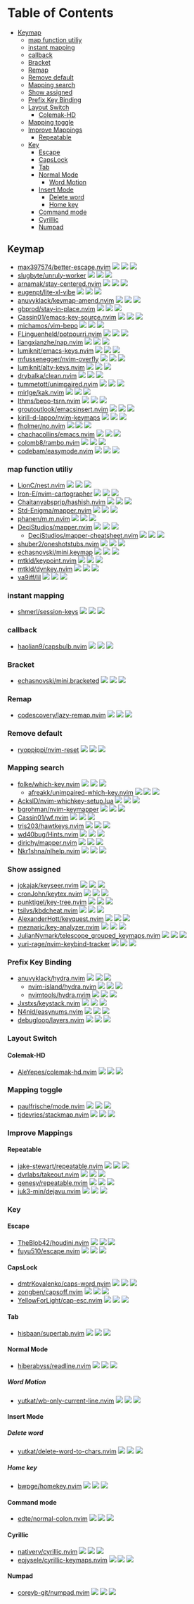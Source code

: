 # Table of Contents

<!-- toc -->

- [Keymap](#keymap)
  - [map function utiliy](#map-function-utiliy)
  - [instant mapping](#instant-mapping)
  - [callback](#callback)
  - [Bracket](#bracket)
  - [Remap](#remap)
  - [Remove default](#remove-default)
  - [Mapping search](#mapping-search)
  - [Show assigned](#show-assigned)
  - [Prefix Key Binding](#prefix-key-binding)
  - [Layout Switch](#layout-switch)
    - [Colemak-HD](#colemak-hd)
  - [Mapping toggle](#mapping-toggle)
  - [Improve Mappings](#improve-mappings)
    - [Repeatable](#repeatable)
  - [Key](#key)
    - [Escape](#escape)
    - [CapsLock](#capslock)
    - [Tab](#tab)
    - [Normal Mode](#normal-mode)
      - [Word Motion](#word-motion)
    - [Insert Mode](#insert-mode)
      - [Delete word](#delete-word)
      - [Home key](#home-key)
    - [Command mode](#command-mode)
    - [Cyrillic](#cyrillic)
    - [Numpad](#numpad)

<!-- tocstop -->

## Keymap

- [max397574/better-escape.nvim](https://github.com/max397574/better-escape.nvim) ![](https://img.shields.io/github/stars/max397574/better-escape.nvim) ![](https://img.shields.io/github/last-commit/max397574/better-escape.nvim) ![](https://img.shields.io/github/commit-activity/y/max397574/better-escape.nvim)
- [slugbyte/unruly-worker](https://github.com/slugbyte/unruly-worker) ![](https://img.shields.io/github/stars/slugbyte/unruly-worker) ![](https://img.shields.io/github/last-commit/slugbyte/unruly-worker) ![](https://img.shields.io/github/commit-activity/y/slugbyte/unruly-worker)
- [arnamak/stay-centered.nvim](https://github.com/arnamak/stay-centered.nvim) ![](https://img.shields.io/github/stars/arnamak/stay-centered.nvim) ![](https://img.shields.io/github/last-commit/arnamak/stay-centered.nvim) ![](https://img.shields.io/github/commit-activity/y/arnamak/stay-centered.nvim)
- [eugenpt/lite-xl-vibe](https://github.com/eugenpt/lite-xl-vibe) ![](https://img.shields.io/github/stars/eugenpt/lite-xl-vibe) ![](https://img.shields.io/github/last-commit/eugenpt/lite-xl-vibe) ![](https://img.shields.io/github/commit-activity/y/eugenpt/lite-xl-vibe)
- [anuvyklack/keymap-amend.nvim](https://github.com/anuvyklack/keymap-amend.nvim) ![](https://img.shields.io/github/stars/anuvyklack/keymap-amend.nvim) ![](https://img.shields.io/github/last-commit/anuvyklack/keymap-amend.nvim) ![](https://img.shields.io/github/commit-activity/y/anuvyklack/keymap-amend.nvim)
- [gbprod/stay-in-place.nvim](https://github.com/gbprod/stay-in-place.nvim) ![](https://img.shields.io/github/stars/gbprod/stay-in-place.nvim) ![](https://img.shields.io/github/last-commit/gbprod/stay-in-place.nvim) ![](https://img.shields.io/github/commit-activity/y/gbprod/stay-in-place.nvim)
- [Cassin01/emacs-key-source.nvim](https://github.com/Cassin01/emacs-key-source.nvim) ![](https://img.shields.io/github/stars/Cassin01/emacs-key-source.nvim) ![](https://img.shields.io/github/last-commit/Cassin01/emacs-key-source.nvim) ![](https://img.shields.io/github/commit-activity/y/Cassin01/emacs-key-source.nvim)
- [michamos/vim-bepo](https://github.com/michamos/vim-bepo) ![](https://img.shields.io/github/stars/michamos/vim-bepo) ![](https://img.shields.io/github/last-commit/michamos/vim-bepo) ![](https://img.shields.io/github/commit-activity/y/michamos/vim-bepo)
- [FLinguenheld/potpourri.nvim](https://github.com/FLinguenheld/potpourri.nvim) ![](https://img.shields.io/github/stars/FLinguenheld/potpourri.nvim) ![](https://img.shields.io/github/last-commit/FLinguenheld/potpourri.nvim) ![](https://img.shields.io/github/commit-activity/y/FLinguenheld/potpourri.nvim)
- [liangxianzhe/nap.nvim](https://github.com/liangxianzhe/nap.nvim) ![](https://img.shields.io/github/stars/liangxianzhe/nap.nvim) ![](https://img.shields.io/github/last-commit/liangxianzhe/nap.nvim) ![](https://img.shields.io/github/commit-activity/y/liangxianzhe/nap.nvim)
- [lumiknit/emacs-keys.nvim](https://github.com/lumiknit/emacs-keys.nvim) ![](https://img.shields.io/github/stars/lumiknit/emacs-keys.nvim) ![](https://img.shields.io/github/last-commit/lumiknit/emacs-keys.nvim) ![](https://img.shields.io/github/commit-activity/y/lumiknit/emacs-keys.nvim)
- [mfussenegger/nvim-overfly](https://github.com/mfussenegger/nvim-overfly) ![](https://img.shields.io/github/stars/mfussenegger/nvim-overfly) ![](https://img.shields.io/github/last-commit/mfussenegger/nvim-overfly) ![](https://img.shields.io/github/commit-activity/y/mfussenegger/nvim-overfly)
- [lumiknit/alty-keys.nvim](https://github.com/lumiknit/alty-keys.nvim) ![](https://img.shields.io/github/stars/lumiknit/alty-keys.nvim) ![](https://img.shields.io/github/last-commit/lumiknit/alty-keys.nvim) ![](https://img.shields.io/github/commit-activity/y/lumiknit/alty-keys.nvim)
- [drybalka/clean.nvim](https://github.com/drybalka/clean.nvim) ![](https://img.shields.io/github/stars/drybalka/clean.nvim) ![](https://img.shields.io/github/last-commit/drybalka/clean.nvim) ![](https://img.shields.io/github/commit-activity/y/drybalka/clean.nvim)
- [tummetott/unimpaired.nvim](https://github.com/tummetott/unimpaired.nvim) ![](https://img.shields.io/github/stars/tummetott/unimpaired.nvim) ![](https://img.shields.io/github/last-commit/tummetott/unimpaired.nvim) ![](https://img.shields.io/github/commit-activity/y/tummetott/unimpaired.nvim)
- [mirlge/kak.nvim](https://github.com/mirlge/kak.nvim) ![](https://img.shields.io/github/stars/mirlge/kak.nvim) ![](https://img.shields.io/github/last-commit/mirlge/kak.nvim) ![](https://img.shields.io/github/commit-activity/y/mirlge/kak.nvim)
- [lthms/bepo-tsrn.nvim](https://github.com/lthms/bepo-tsrn.nvim) ![](https://img.shields.io/github/stars/lthms/bepo-tsrn.nvim) ![](https://img.shields.io/github/last-commit/lthms/bepo-tsrn.nvim) ![](https://img.shields.io/github/commit-activity/y/lthms/bepo-tsrn.nvim)
- [groutoutlook/emacsinsert.nvim](https://github.com/groutoutlook/emacsinsert.nvim) ![](https://img.shields.io/github/stars/groutoutlook/emacsinsert.nvim) ![](https://img.shields.io/github/last-commit/groutoutlook/emacsinsert.nvim) ![](https://img.shields.io/github/commit-activity/y/groutoutlook/emacsinsert.nvim)
- [kirill-d-lappo/nvim-keymaps](https://github.com/kirill-d-lappo/nvim-keymaps) ![](https://img.shields.io/github/stars/kirill-d-lappo/nvim-keymaps) ![](https://img.shields.io/github/last-commit/kirill-d-lappo/nvim-keymaps) ![](https://img.shields.io/github/commit-activity/y/kirill-d-lappo/nvim-keymaps)
- [fholmer/no.nvim](https://github.com/fholmer/no.nvim) ![](https://img.shields.io/github/stars/fholmer/no.nvim) ![](https://img.shields.io/github/last-commit/fholmer/no.nvim) ![](https://img.shields.io/github/commit-activity/y/fholmer/no.nvim)
- [chachacollins/emacs.nvim](https://github.com/chachacollins/emacs.nvim) ![](https://img.shields.io/github/stars/chachacollins/emacs.nvim) ![](https://img.shields.io/github/last-commit/chachacollins/emacs.nvim) ![](https://img.shields.io/github/commit-activity/y/chachacollins/emacs.nvim)
- [colomb8/rambo.nvim](https://github.com/colomb8/rambo.nvim) ![](https://img.shields.io/github/stars/colomb8/rambo.nvim) ![](https://img.shields.io/github/last-commit/colomb8/rambo.nvim) ![](https://img.shields.io/github/commit-activity/y/colomb8/rambo.nvim)
- [codebam/easymode.nvim](https://github.com/codebam/easymode.nvim) ![](https://img.shields.io/github/stars/codebam/easymode.nvim) ![](https://img.shields.io/github/last-commit/codebam/easymode.nvim) ![](https://img.shields.io/github/commit-activity/y/codebam/easymode.nvim)

### map function utiliy

- [LionC/nest.nvim](https://github.com/LionC/nest.nvim) ![](https://img.shields.io/github/stars/LionC/nest.nvim) ![](https://img.shields.io/github/last-commit/LionC/nest.nvim) ![](https://img.shields.io/github/commit-activity/y/LionC/nest.nvim)
- [Iron-E/nvim-cartographer](https://github.com/Iron-E/nvim-cartographer) ![](https://img.shields.io/github/stars/Iron-E/nvim-cartographer) ![](https://img.shields.io/github/last-commit/Iron-E/nvim-cartographer) ![](https://img.shields.io/github/commit-activity/y/Iron-E/nvim-cartographer)
- [Chaitanyabsprip/hashish.nvim](https://github.com/Chaitanyabsprip/hashish.nvim) ![](https://img.shields.io/github/stars/Chaitanyabsprip/hashish.nvim) ![](https://img.shields.io/github/last-commit/Chaitanyabsprip/hashish.nvim) ![](https://img.shields.io/github/commit-activity/y/Chaitanyabsprip/hashish.nvim)
- [Std-Enigma/mapper.nvim](https://github.com/Std-Enigma/mapper.nvim) ![](https://img.shields.io/github/stars/Std-Enigma/mapper.nvim) ![](https://img.shields.io/github/last-commit/Std-Enigma/mapper.nvim) ![](https://img.shields.io/github/commit-activity/y/Std-Enigma/mapper.nvim)
- [phanen/m.m.nvim](https://github.com/phanen/m.m.nvim) ![](https://img.shields.io/github/stars/phanen/m.m.nvim) ![](https://img.shields.io/github/last-commit/phanen/m.m.nvim) ![](https://img.shields.io/github/commit-activity/y/phanen/m.m.nvim)
- [DeciStudios/mapper.nvim](https://github.com/DeciStudios/mapper.nvim) ![](https://img.shields.io/github/stars/DeciStudios/mapper.nvim) ![](https://img.shields.io/github/last-commit/DeciStudios/mapper.nvim) ![](https://img.shields.io/github/commit-activity/y/DeciStudios/mapper.nvim)
  - [DeciStudios/mapper-cheatsheet.nvim](https://github.com/DeciStudios/mapper-cheatsheet.nvim) ![](https://img.shields.io/github/stars/DeciStudios/mapper-cheatsheet.nvim) ![](https://img.shields.io/github/last-commit/DeciStudios/mapper-cheatsheet.nvim) ![](https://img.shields.io/github/commit-activity/y/DeciStudios/mapper-cheatsheet.nvim)
- [shuber2/oneshotstubs.nvim](https://github.com/shuber2/oneshotstubs.nvim) ![](https://img.shields.io/github/stars/shuber2/oneshotstubs.nvim) ![](https://img.shields.io/github/last-commit/shuber2/oneshotstubs.nvim) ![](https://img.shields.io/github/commit-activity/y/shuber2/oneshotstubs.nvim)
- [echasnovski/mini.keymap](https://github.com/echasnovski/mini.keymap) ![](https://img.shields.io/github/stars/echasnovski/mini.keymap) ![](https://img.shields.io/github/last-commit/echasnovski/mini.keymap) ![](https://img.shields.io/github/commit-activity/y/echasnovski/mini.keymap)
- [mtkld/keypoint.nvim](https://github.com/mtkld/keypoint.nvim) ![](https://img.shields.io/github/stars/mtkld/keypoint.nvim) ![](https://img.shields.io/github/last-commit/mtkld/keypoint.nvim) ![](https://img.shields.io/github/commit-activity/y/mtkld/keypoint.nvim)
- [mtkld/dynkey.nvim](https://github.com/mtkld/dynkey.nvim) ![](https://img.shields.io/github/stars/mtkld/dynkey.nvim) ![](https://img.shields.io/github/last-commit/mtkld/dynkey.nvim) ![](https://img.shields.io/github/commit-activity/y/mtkld/dynkey.nvim)
- [va9iff/lil](https://github.com/va9iff/lil) ![](https://img.shields.io/github/stars/va9iff/lil) ![](https://img.shields.io/github/last-commit/va9iff/lil) ![](https://img.shields.io/github/commit-activity/y/va9iff/lil)

### instant mapping

- [shmerl/session-keys](https://github.com/shmerl/session-keys) ![](https://img.shields.io/github/stars/shmerl/session-keys) ![](https://img.shields.io/github/last-commit/shmerl/session-keys) ![](https://img.shields.io/github/commit-activity/y/shmerl/session-keys)

### callback

- [haolian9/capsbulb.nvim](https://github.com/haolian9/capsbulb.nvim) ![](https://img.shields.io/github/stars/haolian9/capsbulb.nvim) ![](https://img.shields.io/github/last-commit/haolian9/capsbulb.nvim) ![](https://img.shields.io/github/commit-activity/y/haolian9/capsbulb.nvim)

### Bracket

- [echasnovski/mini.bracketed](https://github.com/echasnovski/mini.bracketed) ![](https://img.shields.io/github/stars/echasnovski/mini.bracketed) ![](https://img.shields.io/github/last-commit/echasnovski/mini.bracketed) ![](https://img.shields.io/github/commit-activity/y/echasnovski/mini.bracketed)

### Remap

- [codescovery/lazy-remap.nvim](https://github.com/codescovery/lazy-remap.nvim) ![](https://img.shields.io/github/stars/codescovery/lazy-remap.nvim) ![](https://img.shields.io/github/last-commit/codescovery/lazy-remap.nvim) ![](https://img.shields.io/github/commit-activity/y/codescovery/lazy-remap.nvim)

### Remove default

- [ryoppippi/nvim-reset](https://github.com/ryoppippi/nvim-reset) ![](https://img.shields.io/github/stars/ryoppippi/nvim-reset) ![](https://img.shields.io/github/last-commit/ryoppippi/nvim-reset) ![](https://img.shields.io/github/commit-activity/y/ryoppippi/nvim-reset)

### Mapping search

- [folke/which-key.nvim](https://github.com/folke/which-key.nvim) ![](https://img.shields.io/github/stars/folke/which-key.nvim) ![](https://img.shields.io/github/last-commit/folke/which-key.nvim) ![](https://img.shields.io/github/commit-activity/y/folke/which-key.nvim)
  - [afreakk/unimpaired-which-key.nvim](https://github.com/afreakk/unimpaired-which-key.nvim) ![](https://img.shields.io/github/stars/afreakk/unimpaired-which-key.nvim) ![](https://img.shields.io/github/last-commit/afreakk/unimpaired-which-key.nvim) ![](https://img.shields.io/github/commit-activity/y/afreakk/unimpaired-which-key.nvim)
- [AckslD/nvim-whichkey-setup.lua](https://github.com/AckslD/nvim-whichkey-setup.lua) ![](https://img.shields.io/github/stars/AckslD/nvim-whichkey-setup.lua) ![](https://img.shields.io/github/last-commit/AckslD/nvim-whichkey-setup.lua) ![](https://img.shields.io/github/commit-activity/y/AckslD/nvim-whichkey-setup.lua)
- [bgrohman/nvim-keymapper](https://github.com/bgrohman/nvim-keymapper) ![](https://img.shields.io/github/stars/bgrohman/nvim-keymapper) ![](https://img.shields.io/github/last-commit/bgrohman/nvim-keymapper) ![](https://img.shields.io/github/commit-activity/y/bgrohman/nvim-keymapper)
- [Cassin01/wf.nvim](https://github.com/Cassin01/wf.nvim) ![](https://img.shields.io/github/stars/Cassin01/wf.nvim) ![](https://img.shields.io/github/last-commit/Cassin01/wf.nvim) ![](https://img.shields.io/github/commit-activity/y/Cassin01/wf.nvim)
- [tris203/hawtkeys.nvim](https://github.com/tris203/hawtkeys.nvim) ![](https://img.shields.io/github/stars/tris203/hawtkeys.nvim) ![](https://img.shields.io/github/last-commit/tris203/hawtkeys.nvim) ![](https://img.shields.io/github/commit-activity/y/tris203/hawtkeys.nvim)
- [wd40bug/Hints.nvim](https://github.com/wd40bug/Hints.nvim) ![](https://img.shields.io/github/stars/wd40bug/Hints.nvim) ![](https://img.shields.io/github/last-commit/wd40bug/Hints.nvim) ![](https://img.shields.io/github/commit-activity/y/wd40bug/Hints.nvim)
- [dirichy/mapper.nvim](https://github.com/dirichy/mapper.nvim) ![](https://img.shields.io/github/stars/dirichy/mapper.nvim) ![](https://img.shields.io/github/last-commit/dirichy/mapper.nvim) ![](https://img.shields.io/github/commit-activity/y/dirichy/mapper.nvim)
- [Nkr1shna/nlhelp.nvim](https://github.com/Nkr1shna/nlhelp.nvim) ![](https://img.shields.io/github/stars/Nkr1shna/nlhelp.nvim) ![](https://img.shields.io/github/last-commit/Nkr1shna/nlhelp.nvim) ![](https://img.shields.io/github/commit-activity/y/Nkr1shna/nlhelp.nvim)

### Show assigned

- [jokajak/keyseer.nvim](https://github.com/jokajak/keyseer.nvim) ![](https://img.shields.io/github/stars/jokajak/keyseer.nvim) ![](https://img.shields.io/github/last-commit/jokajak/keyseer.nvim) ![](https://img.shields.io/github/commit-activity/y/jokajak/keyseer.nvim)
- [cronJohn/keytex.nvim](https://github.com/cronJohn/keytex.nvim) ![](https://img.shields.io/github/stars/cronJohn/keytex.nvim) ![](https://img.shields.io/github/last-commit/cronJohn/keytex.nvim) ![](https://img.shields.io/github/commit-activity/y/cronJohn/keytex.nvim)
- [punktigel/key-tree.nvim](https://github.com/punktigel/key-tree.nvim) ![](https://img.shields.io/github/stars/punktigel/key-tree.nvim) ![](https://img.shields.io/github/last-commit/punktigel/key-tree.nvim) ![](https://img.shields.io/github/commit-activity/y/punktigel/key-tree.nvim)
- [tsilvs/kbdcheat.nvim](https://github.com/tsilvs/kbdcheat.nvim) ![](https://img.shields.io/github/stars/tsilvs/kbdcheat.nvim) ![](https://img.shields.io/github/last-commit/tsilvs/kbdcheat.nvim) ![](https://img.shields.io/github/commit-activity/y/tsilvs/kbdcheat.nvim)
- [AlexanderHott/keyquest.nvim](https://github.com/AlexanderHott/keyquest.nvim) ![](https://img.shields.io/github/stars/AlexanderHott/keyquest.nvim) ![](https://img.shields.io/github/last-commit/AlexanderHott/keyquest.nvim) ![](https://img.shields.io/github/commit-activity/y/AlexanderHott/keyquest.nvim)
- [meznaric/key-analyzer.nvim](https://github.com/meznaric/key-analyzer.nvim) ![](https://img.shields.io/github/stars/meznaric/key-analyzer.nvim) ![](https://img.shields.io/github/last-commit/meznaric/key-analyzer.nvim) ![](https://img.shields.io/github/commit-activity/y/meznaric/key-analyzer.nvim)
- [JulianNymark/telescope_grouped_keymaps.nvim](https://github.com/JulianNymark/telescope_grouped_keymaps.nvim) ![](https://img.shields.io/github/stars/JulianNymark/telescope_grouped_keymaps.nvim) ![](https://img.shields.io/github/last-commit/JulianNymark/telescope_grouped_keymaps.nvim) ![](https://img.shields.io/github/commit-activity/y/JulianNymark/telescope_grouped_keymaps.nvim)
- [yuri-rage/nvim-keybind-tracker](https://github.com/yuri-rage/nvim-keybind-tracker) ![](https://img.shields.io/github/stars/yuri-rage/nvim-keybind-tracker) ![](https://img.shields.io/github/last-commit/yuri-rage/nvim-keybind-tracker) ![](https://img.shields.io/github/commit-activity/y/yuri-rage/nvim-keybind-tracker)

### Prefix Key Binding

- [anuvyklack/hydra.nvim](https://github.com/anuvyklack/hydra.nvim) ![](https://img.shields.io/github/stars/anuvyklack/hydra.nvim) ![](https://img.shields.io/github/last-commit/anuvyklack/hydra.nvim) ![](https://img.shields.io/github/commit-activity/y/anuvyklack/hydra.nvim)
  - [nvim-island/hydra.nvim](https://github.com/nvim-island/hydra.nvim) ![](https://img.shields.io/github/stars/nvim-island/hydra.nvim) ![](https://img.shields.io/github/last-commit/nvim-island/hydra.nvim) ![](https://img.shields.io/github/commit-activity/y/nvim-island/hydra.nvim)
  - [nvimtools/hydra.nvim](https://github.com/nvimtools/hydra.nvim) ![](https://img.shields.io/github/stars/nvimtools/hydra.nvim) ![](https://img.shields.io/github/last-commit/nvimtools/hydra.nvim) ![](https://img.shields.io/github/commit-activity/y/nvimtools/hydra.nvim)
- [Jxstxs/keystack.nvim](https://github.com/Jxstxs/keystack.nvim) ![](https://img.shields.io/github/stars/Jxstxs/keystack.nvim) ![](https://img.shields.io/github/last-commit/Jxstxs/keystack.nvim) ![](https://img.shields.io/github/commit-activity/y/Jxstxs/keystack.nvim)
- [N4nid/easynums.nvim](https://github.com/N4nid/easynums.nvim) ![](https://img.shields.io/github/stars/N4nid/easynums.nvim) ![](https://img.shields.io/github/last-commit/N4nid/easynums.nvim) ![](https://img.shields.io/github/commit-activity/y/N4nid/easynums.nvim)
- [debugloop/layers.nvim](https://github.com/debugloop/layers.nvim) ![](https://img.shields.io/github/stars/debugloop/layers.nvim) ![](https://img.shields.io/github/last-commit/debugloop/layers.nvim) ![](https://img.shields.io/github/commit-activity/y/debugloop/layers.nvim)

### Layout Switch

#### Colemak-HD

- [AleYepes/colemak-hd.nvim](https://github.com/AleYepes/colemak-hd.nvim) ![](https://img.shields.io/github/stars/AleYepes/colemak-hd.nvim) ![](https://img.shields.io/github/last-commit/AleYepes/colemak-hd.nvim) ![](https://img.shields.io/github/commit-activity/y/AleYepes/colemak-hd.nvim)

### Mapping toggle

- [paulfrische/mode.nvim](https://github.com/paulfrische/mode.nvim) ![](https://img.shields.io/github/stars/paulfrische/mode.nvim) ![](https://img.shields.io/github/last-commit/paulfrische/mode.nvim) ![](https://img.shields.io/github/commit-activity/y/paulfrische/mode.nvim)
- [tjdevries/stackmap.nvim](https://github.com/tjdevries/stackmap.nvim) ![](https://img.shields.io/github/stars/tjdevries/stackmap.nvim) ![](https://img.shields.io/github/last-commit/tjdevries/stackmap.nvim) ![](https://img.shields.io/github/commit-activity/y/tjdevries/stackmap.nvim)

### Improve Mappings

#### Repeatable

- [jake-stewart/repeatable.nvim](https://github.com/jake-stewart/repeatable.nvim) ![](https://img.shields.io/github/stars/jake-stewart/repeatable.nvim) ![](https://img.shields.io/github/last-commit/jake-stewart/repeatable.nvim) ![](https://img.shields.io/github/commit-activity/y/jake-stewart/repeatable.nvim)
- [dvrlabs/takeout.nvim](https://github.com/dvrlabs/takeout.nvim) ![](https://img.shields.io/github/stars/dvrlabs/takeout.nvim) ![](https://img.shields.io/github/last-commit/dvrlabs/takeout.nvim) ![](https://img.shields.io/github/commit-activity/y/dvrlabs/takeout.nvim)
- [genesy/repeatable.nvim](https://github.com/genesy/repeatable.nvim) ![](https://img.shields.io/github/stars/genesy/repeatable.nvim) ![](https://img.shields.io/github/last-commit/genesy/repeatable.nvim) ![](https://img.shields.io/github/commit-activity/y/genesy/repeatable.nvim)
- [juk3-min/dejavu.nvim](https://github.com/juk3-min/dejavu.nvim) ![](https://img.shields.io/github/stars/juk3-min/dejavu.nvim) ![](https://img.shields.io/github/last-commit/juk3-min/dejavu.nvim) ![](https://img.shields.io/github/commit-activity/y/juk3-min/dejavu.nvim)

### Key

#### Escape

- [TheBlob42/houdini.nvim](https://github.com/TheBlob42/houdini.nvim) ![](https://img.shields.io/github/stars/TheBlob42/houdini.nvim) ![](https://img.shields.io/github/last-commit/TheBlob42/houdini.nvim) ![](https://img.shields.io/github/commit-activity/y/TheBlob42/houdini.nvim)
- [fuyu510/escape.nvim](https://github.com/fuyu510/escape.nvim) ![](https://img.shields.io/github/stars/fuyu510/escape.nvim) ![](https://img.shields.io/github/last-commit/fuyu510/escape.nvim) ![](https://img.shields.io/github/commit-activity/y/fuyu510/escape.nvim)

#### CapsLock

- [dmtrKovalenko/caps-word.nvim](https://github.com/dmtrKovalenko/caps-word.nvim) ![](https://img.shields.io/github/stars/dmtrKovalenko/caps-word.nvim) ![](https://img.shields.io/github/last-commit/dmtrKovalenko/caps-word.nvim) ![](https://img.shields.io/github/commit-activity/y/dmtrKovalenko/caps-word.nvim)
- [zongben/capsoff.nvim](https://github.com/zongben/capsoff.nvim) ![](https://img.shields.io/github/stars/zongben/capsoff.nvim) ![](https://img.shields.io/github/last-commit/zongben/capsoff.nvim) ![](https://img.shields.io/github/commit-activity/y/zongben/capsoff.nvim)
- [YellowForLight/cap-esc.nvim](https://github.com/YellowForLight/cap-esc.nvim) ![](https://img.shields.io/github/stars/YellowForLight/cap-esc.nvim) ![](https://img.shields.io/github/last-commit/YellowForLight/cap-esc.nvim) ![](https://img.shields.io/github/commit-activity/y/YellowForLight/cap-esc.nvim)

#### Tab

- [hisbaan/supertab.nvim](https://github.com/hisbaan/supertab.nvim) ![](https://img.shields.io/github/stars/hisbaan/supertab.nvim) ![](https://img.shields.io/github/last-commit/hisbaan/supertab.nvim) ![](https://img.shields.io/github/commit-activity/y/hisbaan/supertab.nvim)

#### Normal Mode

- [hiberabyss/readline.nvim](https://github.com/hiberabyss/readline.nvim) ![](https://img.shields.io/github/stars/hiberabyss/readline.nvim) ![](https://img.shields.io/github/last-commit/hiberabyss/readline.nvim) ![](https://img.shields.io/github/commit-activity/y/hiberabyss/readline.nvim)

##### Word Motion

- [yutkat/wb-only-current-line.nvim](https://github.com/yutkat/wb-only-current-line.nvim) ![](https://img.shields.io/github/stars/yutkat/wb-only-current-line.nvim) ![](https://img.shields.io/github/last-commit/yutkat/wb-only-current-line.nvim) ![](https://img.shields.io/github/commit-activity/y/yutkat/wb-only-current-line.nvim)

#### Insert Mode

##### Delete word

- [yutkat/delete-word-to-chars.nvim](https://github.com/yutkat/delete-word-to-chars.nvim) ![](https://img.shields.io/github/stars/yutkat/delete-word-to-chars.nvim) ![](https://img.shields.io/github/last-commit/yutkat/delete-word-to-chars.nvim) ![](https://img.shields.io/github/commit-activity/y/yutkat/delete-word-to-chars.nvim)

##### Home key

- [bwpge/homekey.nvim](https://github.com/bwpge/homekey.nvim) ![](https://img.shields.io/github/stars/bwpge/homekey.nvim) ![](https://img.shields.io/github/last-commit/bwpge/homekey.nvim) ![](https://img.shields.io/github/commit-activity/y/bwpge/homekey.nvim)

#### Command mode

- [edte/normal-colon.nvim](https://github.com/edte/normal-colon.nvim) ![](https://img.shields.io/github/stars/edte/normal-colon.nvim) ![](https://img.shields.io/github/last-commit/edte/normal-colon.nvim) ![](https://img.shields.io/github/commit-activity/y/edte/normal-colon.nvim)

#### Cyrillic

- [nativerv/cyrillic.nvim](https://github.com/nativerv/cyrillic.nvim) ![](https://img.shields.io/github/stars/nativerv/cyrillic.nvim) ![](https://img.shields.io/github/last-commit/nativerv/cyrillic.nvim) ![](https://img.shields.io/github/commit-activity/y/nativerv/cyrillic.nvim)
- [eojysele/cyrillic-keymaps.nvim](https://github.com/eojysele/cyrillic-keymaps.nvim) ![](https://img.shields.io/github/stars/eojysele/cyrillic-keymaps.nvim) ![](https://img.shields.io/github/last-commit/eojysele/cyrillic-keymaps.nvim) ![](https://img.shields.io/github/commit-activity/y/eojysele/cyrillic-keymaps.nvim)

#### Numpad

- [coreyb-git/numpad.nvim](https://github.com/coreyb-git/numpad.nvim) ![](https://img.shields.io/github/stars/coreyb-git/numpad.nvim) ![](https://img.shields.io/github/last-commit/coreyb-git/numpad.nvim) ![](https://img.shields.io/github/commit-activity/y/coreyb-git/numpad.nvim)
